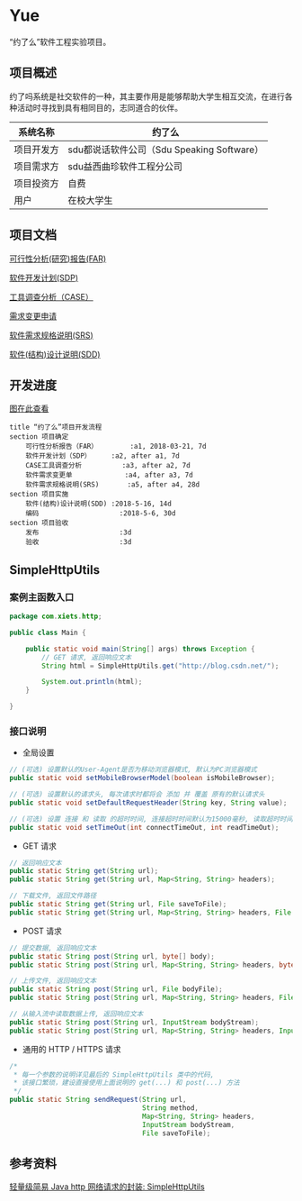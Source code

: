 # Yue
“约了么”软件工程实验项目。

## 项目概述
约了吗系统是社交软件的一种，其主要作用是能够帮助大学生相互交流，在进行各种活动时寻找到具有相同目的，志同道合的伙伴。

|系统名称|约了么|
|---|---|
|项目开发方|sdu都说话软件公司（Sdu Speaking Software）|
|项目需求方|sdu益西曲珍软件工程分公司|
|项目投资方|自费|
|用户|在校大学生|

## 项目文档
[可行性分析(研究)报告(FAR)](https://docs.qq.com/doc/BOWEda2hDwy81C5mRL4NBKF24XHjyE3ReMas1)

[软件开发计划(SDP)](https://docs.qq.com/doc/BOWEda2hDwy816ONZY0P1vSV2lgeIN3sV3Aw0)

[工具调查分析（CASE）](https://docs.qq.com/doc/BOWEda2hDwy81xC3ZH39CW372TejIT2Qa0Qn2)

[需求变更申请](https://docs.qq.com/doc/BPbClJ1YBPB8038TlN1rIvvJ1FomKU3JUuqC2)

[软件需求规格说明(SRS)](https://docs.qq.com/doc/BOWEda2hDwy81XvzCg0vU8RU3TGzRR3BbcVR0)

[软件(结构)设计说明(SDD)](https://docs.qq.com/doc/BOWEda2hDwy81TegVV4ljkJQ0tfxVX2GDb9B1)

## 开发进度
[图在此查看](https://www.zybuluo.com/rayiooo/note/1173355)

```gantt
title “约了么”项目开发流程
section 项目确定
	可行性分析报告（FAR）		:a1, 2018-03-21, 7d
	软件开发计划（SDP）		:a2, after a1, 7d
	CASE工具调查分析			:a3, after a2, 7d
	软件需求变更单				:a4, after a3, 7d
	软件需求规格说明(SRS)		:a5, after a4, 28d
section 项目实施
	软件(结构)设计说明(SDD)	:2018-5-16, 14d
	编码                    :2018-5-6, 30d
section 项目验收
    发布                    :3d
    验收                    :3d
```

## SimpleHttpUtils
### 案例主函数入口
```java
package com.xiets.http;

public class Main {

    public static void main(String[] args) throws Exception {
        // GET 请求, 返回响应文本
        String html = SimpleHttpUtils.get("http://blog.csdn.net/");

        System.out.println(html);
    }

}
```

### 接口说明
* 全局设置

```java
// (可选) 设置默认的User-Agent是否为移动浏览器模式, 默认为PC浏览器模式
public static void setMobileBrowserModel(boolean isMobileBrowser);

// (可选) 设置默认的请求头, 每次请求时都将会 添加 并 覆盖 原有的默认请求头
public static void setDefaultRequestHeader(String key, String value);

// (可选) 设置 连接 和 读取 的超时时间, 连接超时时间默认为15000毫秒, 读取超时时间为0(即不检查超时)
public static void setTimeOut(int connectTimeOut, int readTimeOut);
```

* GET 请求

```java
// 返回响应文本
public static String get(String url);
public static String get(String url, Map<String, String> headers);

// 下载文件, 返回文件路径
public static String get(String url, File saveToFile);
public static String get(String url, Map<String, String> headers, File saveToFile);
```
* POST 请求

```java
// 提交数据, 返回响应文本
public static String post(String url, byte[] body);
public static String post(String url, Map<String, String> headers, byte[] body);

// 上传文件, 返回响应文本
public static String post(String url, File bodyFile);
public static String post(String url, Map<String, String> headers, File bodyFile);

// 从输入流中读取数据上传, 返回响应文本
public static String post(String url, InputStream bodyStream);
public static String post(String url, Map<String, String> headers, InputStream bodyStream);
```

* 通用的 HTTP / HTTPS 请求

```java
/*
 * 每一个参数的说明详见最后的 SimpleHttpUtils 类中的代码,
 * 该接口繁琐，建设直接使用上面说明的 get(...) 和 post(...) 方法
 */
public static String sendRequest(String url, 
                                 String method, 
                                 Map<String, String> headers, 
                                 InputStream bodyStream, 
                                 File saveToFile);
```


## 参考资料
[轻量级简易 Java http 网络请求的封装: SimpleHttpUtils](https://blog.csdn.net/xietansheng/article/details/70478221)
